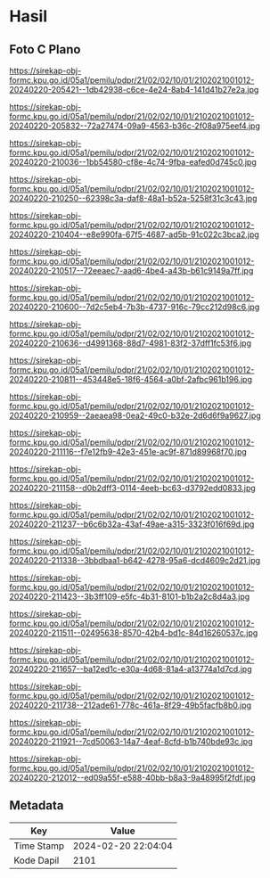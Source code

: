 # Hasil

## Foto C Plano

https://sirekap-obj-formc.kpu.go.id/05a1/pemilu/pdpr/21/02/02/10/01/2102021001012-20240220-205421--1db42938-c6ce-4e24-8ab4-141d41b27e2a.jpg

https://sirekap-obj-formc.kpu.go.id/05a1/pemilu/pdpr/21/02/02/10/01/2102021001012-20240220-205832--72a27474-09a9-4563-b36c-2f08a975eef4.jpg

https://sirekap-obj-formc.kpu.go.id/05a1/pemilu/pdpr/21/02/02/10/01/2102021001012-20240220-210036--1bb54580-cf8e-4c74-9fba-eafed0d745c0.jpg

https://sirekap-obj-formc.kpu.go.id/05a1/pemilu/pdpr/21/02/02/10/01/2102021001012-20240220-210250--62398c3a-daf8-48a1-b52a-5258f31c3c43.jpg

https://sirekap-obj-formc.kpu.go.id/05a1/pemilu/pdpr/21/02/02/10/01/2102021001012-20240220-210404--e8e990fa-67f5-4687-ad5b-91c022c3bca2.jpg

https://sirekap-obj-formc.kpu.go.id/05a1/pemilu/pdpr/21/02/02/10/01/2102021001012-20240220-210517--72eeaec7-aad6-4be4-a43b-b61c9149a7ff.jpg

https://sirekap-obj-formc.kpu.go.id/05a1/pemilu/pdpr/21/02/02/10/01/2102021001012-20240220-210600--7d2c5eb4-7b3b-4737-916c-79cc212d98c6.jpg

https://sirekap-obj-formc.kpu.go.id/05a1/pemilu/pdpr/21/02/02/10/01/2102021001012-20240220-210636--d4991368-88d7-4981-83f2-37dff1fc53f6.jpg

https://sirekap-obj-formc.kpu.go.id/05a1/pemilu/pdpr/21/02/02/10/01/2102021001012-20240220-210811--453448e5-18f6-4564-a0bf-2afbc961b196.jpg

https://sirekap-obj-formc.kpu.go.id/05a1/pemilu/pdpr/21/02/02/10/01/2102021001012-20240220-210959--2aeaea98-0ea2-49c0-b32e-2d6d6f9a9627.jpg

https://sirekap-obj-formc.kpu.go.id/05a1/pemilu/pdpr/21/02/02/10/01/2102021001012-20240220-211116--f7e12fb9-42e3-451e-ac9f-871d89968f70.jpg

https://sirekap-obj-formc.kpu.go.id/05a1/pemilu/pdpr/21/02/02/10/01/2102021001012-20240220-211158--d0b2dff3-0114-4eeb-bc63-d3792edd0833.jpg

https://sirekap-obj-formc.kpu.go.id/05a1/pemilu/pdpr/21/02/02/10/01/2102021001012-20240220-211237--b6c6b32a-43af-49ae-a315-3323f016f69d.jpg

https://sirekap-obj-formc.kpu.go.id/05a1/pemilu/pdpr/21/02/02/10/01/2102021001012-20240220-211338--3bbdbaa1-b642-4278-95a6-dcd4609c2d21.jpg

https://sirekap-obj-formc.kpu.go.id/05a1/pemilu/pdpr/21/02/02/10/01/2102021001012-20240220-211423--3b3ff109-e5fc-4b31-8101-b1b2a2c8d4a3.jpg

https://sirekap-obj-formc.kpu.go.id/05a1/pemilu/pdpr/21/02/02/10/01/2102021001012-20240220-211511--02495638-8570-42b4-bd1c-84d16260537c.jpg

https://sirekap-obj-formc.kpu.go.id/05a1/pemilu/pdpr/21/02/02/10/01/2102021001012-20240220-211657--ba12ed1c-e30a-4d68-81a4-a13774a1d7cd.jpg

https://sirekap-obj-formc.kpu.go.id/05a1/pemilu/pdpr/21/02/02/10/01/2102021001012-20240220-211738--212ade61-778c-461a-8f29-49b5facfb8b0.jpg

https://sirekap-obj-formc.kpu.go.id/05a1/pemilu/pdpr/21/02/02/10/01/2102021001012-20240220-211921--7cd50063-14a7-4eaf-8cfd-b1b740bde93c.jpg

https://sirekap-obj-formc.kpu.go.id/05a1/pemilu/pdpr/21/02/02/10/01/2102021001012-20240220-212012--ed09a55f-e588-40bb-b8a3-9a48995f2fdf.jpg


## Metadata

| Key        | Value               |
| ---------- | ------------------- |
| Time Stamp | 2024-02-20 22:04:04 |
| Kode Dapil | 2101                |



